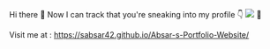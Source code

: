 Hi there 👋 Now I can track that you're sneaking into my profile 👇
![](https://komarev.com/ghpvc/?username=sabsar42&color=blueviolet) 🫵

Visit me at :
https://sabsar42.github.io/Absar-s-Portfolio-Website/

<!--
**sabsar42/sabsar42** is a ✨ _special_ ✨ repository because its `README.md` (this file) appears on your GitHub profile.

Here are some ideas to get you started:

- 🔭 I’m currently working on ...
- 🌱 I’m currently learning ...
- 👯 I’m looking to collaborate on ...
- 🤔 I’m looking for help with ...
- 💬 Ask me about ...
- 📫 How to reach me: ...
- 😄 Pronouns: ...
- ⚡ Fun fact: ...
-->
